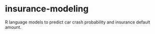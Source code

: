 # insurance-modeling
R language models to predict car crash probability and insurance default amount. 
